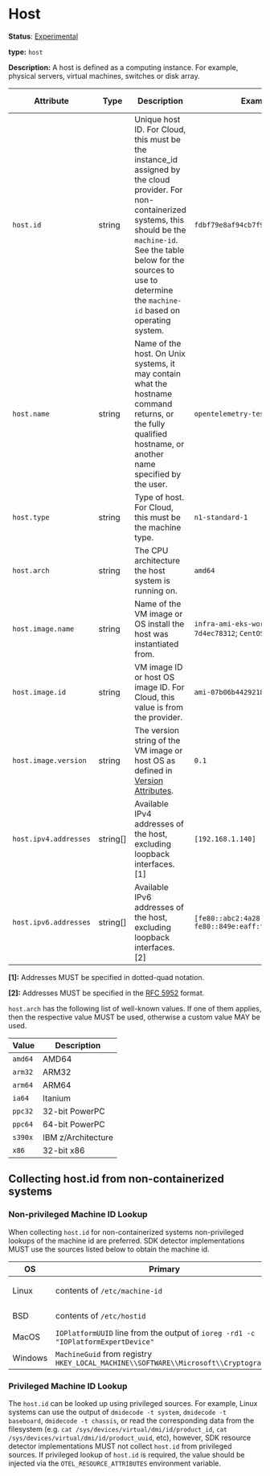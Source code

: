 # Host

**Status**: [Experimental][DocumentStatus]

**type:** `host`

**Description:** A host is defined as a computing instance. For example, physical servers, virtual machines, switches or disk array.

<!-- semconv host -->
| Attribute  | Type | Description  | Examples  | Requirement Level |
|---|---|---|---|---|
| `host.id` | string | Unique host ID. For Cloud, this must be the instance_id assigned by the cloud provider. For non-containerized systems, this should be the `machine-id`. See the table below for the sources to use to determine the `machine-id` based on operating system. | `fdbf79e8af94cb7f9e8df36789187052` | Recommended |
| `host.name` | string | Name of the host. On Unix systems, it may contain what the hostname command returns, or the fully qualified hostname, or another name specified by the user. | `opentelemetry-test` | Recommended |
| `host.type` | string | Type of host. For Cloud, this must be the machine type. | `n1-standard-1` | Recommended |
| `host.arch` | string | The CPU architecture the host system is running on. | `amd64` | Recommended |
| `host.image.name` | string | Name of the VM image or OS install the host was instantiated from. | `infra-ami-eks-worker-node-7d4ec78312`; `CentOS-8-x86_64-1905` | Recommended |
| `host.image.id` | string | VM image ID or host OS image ID. For Cloud, this value is from the provider. | `ami-07b06b442921831e5` | Recommended |
| `host.image.version` | string | The version string of the VM image or host OS as defined in [Version Attributes](README.md#version-attributes). | `0.1` | Recommended |
| `host.ipv4.addresses` | string[] | Available IPv4 addresses of the host, excluding loopback interfaces. [1] | `[192.168.1.140]` | Opt-In |
| `host.ipv6.addresses` | string[] | Available IPv6 addresses of the host, excluding loopback interfaces. [2] | `[fe80::abc2:4a28:737a:609e, fe80::849e:eaff:fe31:3c90]` | Opt-In |

**[1]:** Addresses MUST be specified in dotted-quad notation.

**[2]:** Addresses MUST be specified in the [RFC 5952](https://www.rfc-editor.org/rfc/rfc5952.html) format.

`host.arch` has the following list of well-known values. If one of them applies, then the respective value MUST be used, otherwise a custom value MAY be used.

| Value  | Description |
|---|---|
| `amd64` | AMD64 |
| `arm32` | ARM32 |
| `arm64` | ARM64 |
| `ia64` | Itanium |
| `ppc32` | 32-bit PowerPC |
| `ppc64` | 64-bit PowerPC |
| `s390x` | IBM z/Architecture |
| `x86` | 32-bit x86 |
<!-- endsemconv -->

## Collecting host.id from non-containerized systems

### Non-privileged Machine ID Lookup

When collecting `host.id` for non-containerized systems non-privileged lookups
of the machine id are preferred. SDK detector implementations MUST use the
sources listed below to obtain the machine id.

| OS      | Primary                                                                             | Fallback                               |
|---------|-------------------------------------------------------------------------------------|----------------------------------------|
| Linux   | contents of `/etc/machine-id`                                                       | contents of `/var/lib/dbus/machine-id` |
| BSD     | contents of `/etc/hostid`                                                           | output of `kenv -q smbios.system.uuid` |
| MacOS   | `IOPlatformUUID` line from the output of `ioreg -rd1 -c "IOPlatformExpertDevice"`   | -                                      |
| Windows | `MachineGuid` from registry `HKEY_LOCAL_MACHINE\\SOFTWARE\\Microsoft\\Cryptography` | -                                      |

### Privileged Machine ID Lookup

The `host.id` can be looked up using privileged sources. For example, Linux
systems can use the output of `dmidecode -t system`, `dmidecode -t baseboard`,
`dmidecode -t chassis`, or read the corresponding data from the filesystem
(e.g. `cat /sys/devices/virtual/dmi/id/product_id`,
`cat /sys/devices/virtual/dmi/id/product_uuid`, etc), however, SDK resource
detector implementations MUST not collect `host.id` from privileged sources. If
privileged lookup of `host.id` is required, the value should be injected via the
`OTEL_RESOURCE_ATTRIBUTES` environment variable.

[DocumentStatus]: https://github.com/open-telemetry/opentelemetry-specification/tree/v1.22.0/specification/document-status.md
